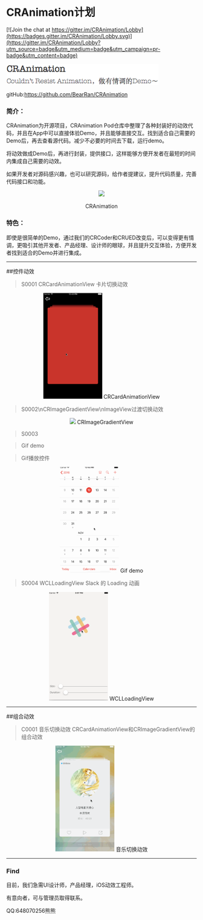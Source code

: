 # CRAnimation计划

[![Join the chat at https://gitter.im/CRAnimation/Lobby](https://badges.gitter.im/CRAnimation/Lobby.svg)](https://gitter.im/CRAnimation/Lobby?utm_source=badge&utm_medium=badge&utm_campaign=pr-badge&utm_content=badge)

<left>
<img src="READMEResource/TitleImage.png">
</left>

gitHub:<https://github.com/BearRan/CRAnimation>

### 简介：

CRAnimation为开源项目，CRAnimation Pod仓库中整理了各种封装好的动效代码，并且在App中可以直接体验Demo，并且能够直接交互。找到适合自己需要的Demo后，再去查看源代码。减少不必要的时间去下载，运行demo。

将动效做成Demo后，再进行封装，提供接口，这样能够方便开发者在最短的时间内集成自己需要的动效。

如果开发者对源码感兴趣，也可以研究源码，给作者提建议，提升代码质量，完善代码接口和功能。

<center>
<img src="READMEResource/CRPerformance.gif" width=156 />

CRAnimation
</center>

### 特色：

即使是很简单的Demo，通过我们的CRCoder和CRUED改变后，可以变得更有情调，更吸引其他开发者、产品经理、设计师的眼球，并且提升交互体验，方便开发者找到适合的Demo并进行集成。

---
##控件动效

>S0001
>CRCardAnimationView
>卡片切换动效

<center>
<img src="Example/CRAnimation/Demo/WidgetDemo/S0001_CRCardAnimationViewDemo/CRCardAnimationViewDemoVC.gif" width=156 />
CRCardAnimationView
</center>

>S0002\nCRImageGradientView\nImageView过渡切换动效

<center>
<img src="Example/CRAnimation/Demo/WidgetDemo/S0002_CRImageGradientViewDemo/CRImageGradientDemoVC.gif" width=156 />
CRImageGradientView
</center>

>S0003

>Gif demo

>Gif播放控件

<center>
<img src="Example/CRAnimation/Demo/WidgetDemo/S0003_GifDemo/GifPlay.gif" width=156 />
Gif demo
</center>

>S0004
WCLLoadingView
Slack 的 Loading 动画

<center>
<img src="Example/CRAnimation/Demo/WidgetDemo/S0004_WCLLoadingView/WCLLoadingView.gif" width=156 />
WCLLoadingView
</center>

---
##组合动效

>C0001
音乐切换动效
CRCardAnimationView和CRImageGradientView的组合动效

<center>
<img src="Example/CRAnimation/Demo/MixDemo/C0001_CRMusicCardDemo/CRMusicCardDemoVC.gif" width=156 />
音乐切换动效
</center>

---
### Find

目前，我们急需UI设计师，产品经理，iOS动效工程师。

有意向者，可与管理员取得联系。

QQ:648070256熊熊


